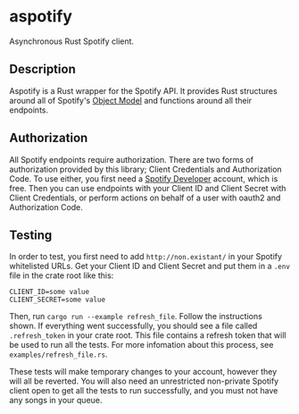 # aspotify

Asynchronous Rust Spotify client.

## Description

Aspotify is a Rust wrapper for the Spotify API. It provides Rust structures around all of Spotify's
[Object Model](https://developer.spotify.com/documentation/web-api/reference/object-model/) and
functions around all their endpoints.

## Authorization

All Spotify endpoints require authorization. There are two forms of authorization provided by this
library; Client Credentials and Authorization Code. To use either, you first need a [Spotify
Developer](https://developer.spotify.com/dashboard/applications) account, which is free. Then you
can use endpoints with your Client ID and Client Secret with Client Credentials, or perform actions
on behalf of a user with oauth2 and Authorization Code.

## Testing

In order to test, you first need to add `http://non.existant/` in your Spotify whitelisted URLs. Get
your Client ID and Client Secret and put them in a `.env` file in the crate root like this:
```
CLIENT_ID=some value
CLIENT_SECRET=some value
```
Then, run `cargo run --example refresh_file`. Follow the instructions shown. If everything went
successfully, you should see a file called `.refresh_token` in your crate root. This file contains a
refresh token that will be used to run all the tests. For more infomation about this process, see
`examples/refresh_file.rs`.

These tests will make temporary changes to your account, however they will all be reverted. You will
also need an unrestricted non-private Spotify client open to get all the tests to run successfully,
and you must not have any songs in your queue.
